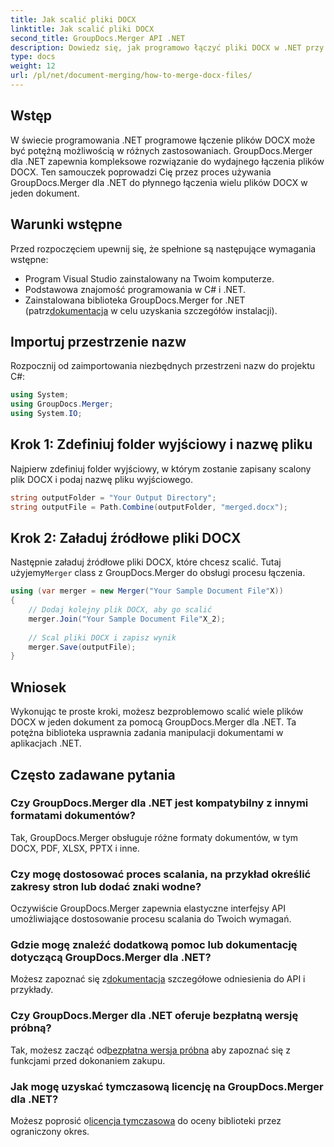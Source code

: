 ```yaml
---
title: Jak scalić pliki DOCX
linktitle: Jak scalić pliki DOCX
second_title: GroupDocs.Merger API .NET
description: Dowiedz się, jak programowo łączyć pliki DOCX w .NET przy użyciu GroupDocs.Merger, co skutecznie upraszcza zadania manipulacji dokumentami.
type: docs
weight: 12
url: /pl/net/document-merging/how-to-merge-docx-files/
---
```

## Wstęp
W świecie programowania .NET programowe łączenie plików DOCX może być potężną możliwością w różnych zastosowaniach. GroupDocs.Merger dla .NET zapewnia kompleksowe rozwiązanie do wydajnego łączenia plików DOCX. Ten samouczek poprowadzi Cię przez proces używania GroupDocs.Merger dla .NET do płynnego łączenia wielu plików DOCX w jeden dokument.
## Warunki wstępne
Przed rozpoczęciem upewnij się, że spełnione są następujące wymagania wstępne:
- Program Visual Studio zainstalowany na Twoim komputerze.
- Podstawowa znajomość programowania w C# i .NET.
-  Zainstalowana biblioteka GroupDocs.Merger for .NET (patrz[dokumentacja](https://reference.groupdocs.com/merger/net/) w celu uzyskania szczegółów instalacji).

## Importuj przestrzenie nazw
Rozpocznij od zaimportowania niezbędnych przestrzeni nazw do projektu C#:
```csharp
using System; 
using GroupDocs.Merger;
using System.IO;
```
## Krok 1: Zdefiniuj folder wyjściowy i nazwę pliku
Najpierw zdefiniuj folder wyjściowy, w którym zostanie zapisany scalony plik DOCX i podaj nazwę pliku wyjściowego.
```csharp
string outputFolder = "Your Output Directory";
string outputFile = Path.Combine(outputFolder, "merged.docx");
```
## Krok 2: Załaduj źródłowe pliki DOCX
Następnie załaduj źródłowe pliki DOCX, które chcesz scalić. Tutaj użyjemy`Merger` class z GroupDocs.Merger do obsługi procesu łączenia.
```csharp
using (var merger = new Merger("Your Sample Document File"X))
{
    // Dodaj kolejny plik DOCX, aby go scalić
    merger.Join("Your Sample Document File"X_2);
    
    // Scal pliki DOCX i zapisz wynik
    merger.Save(outputFile);
}
```

## Wniosek
Wykonując te proste kroki, możesz bezproblemowo scalić wiele plików DOCX w jeden dokument za pomocą GroupDocs.Merger dla .NET. Ta potężna biblioteka usprawnia zadania manipulacji dokumentami w aplikacjach .NET.
## Często zadawane pytania
### Czy GroupDocs.Merger dla .NET jest kompatybilny z innymi formatami dokumentów?
Tak, GroupDocs.Merger obsługuje różne formaty dokumentów, w tym DOCX, PDF, XLSX, PPTX i inne.
### Czy mogę dostosować proces scalania, na przykład określić zakresy stron lub dodać znaki wodne?
Oczywiście GroupDocs.Merger zapewnia elastyczne interfejsy API umożliwiające dostosowanie procesu scalania do Twoich wymagań.
### Gdzie mogę znaleźć dodatkową pomoc lub dokumentację dotyczącą GroupDocs.Merger dla .NET?
 Możesz zapoznać się z[dokumentacja](https://reference.groupdocs.com/merger/net/) szczegółowe odniesienia do API i przykłady.
### Czy GroupDocs.Merger dla .NET oferuje bezpłatną wersję próbną?
 Tak, możesz zacząć od[bezpłatna wersja próbna](https://releases.groupdocs.com/) aby zapoznać się z funkcjami przed dokonaniem zakupu.
### Jak mogę uzyskać tymczasową licencję na GroupDocs.Merger dla .NET?
 Możesz poprosić o[licencja tymczasowa](https://purchase.groupdocs.com/temporary-license/) do oceny biblioteki przez ograniczony okres.